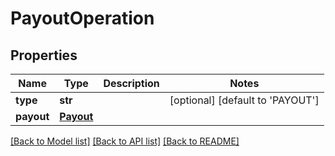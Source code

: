 # PayoutOperation

## Properties
Name | Type | Description | Notes
------------ | ------------- | ------------- | -------------
**type** | **str** |  | [optional] [default to 'PAYOUT']
**payout** | [**Payout**](Payout.md) |  | 

[[Back to Model list]](../README.md#documentation-for-models) [[Back to API list]](../README.md#documentation-for-api-endpoints) [[Back to README]](../README.md)


